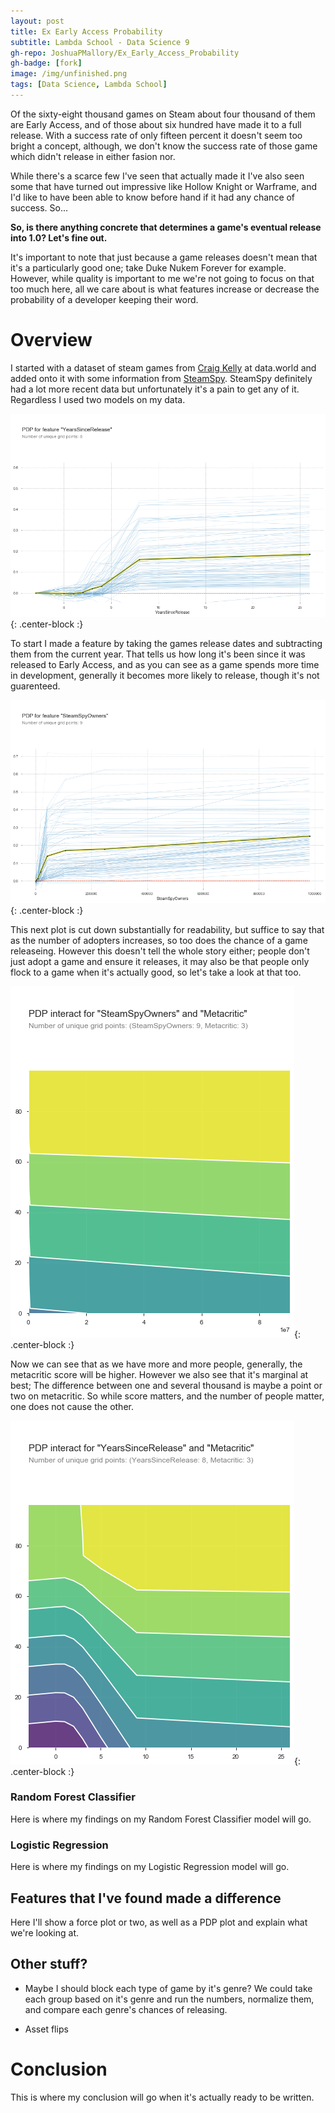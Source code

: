 ```yaml
---
layout: post
title: Ex Early Access Probability
subtitle: Lambda School - Data Science 9
gh-repo: JoshuaPMallory/Ex_Early_Access_Probability
gh-badge: [fork]
image: /img/unfinished.png
tags: [Data Science, Lambda School]
---
```


Of the sixty-eight thousand games on Steam about four thousand of them are Early Access, and of those about six hundred have made it to a full release. With a success rate of only fifteen percent it doesn't seem too bright a concept, although, we don't know the success rate of those game which didn't release in either fasion nor.

While there's a scarce few I've seen that actually made it I've also seen some that have turned out impressive like Hollow Knight or Warframe, and I'd like to have been able to know before hand if it had any chance of success. So...

**So, is there anything concrete that determines a game's eventual release into 1.0? Let's fine out.**

It's important to note that just because a game releases doesn't mean that it's a particularly good one; take Duke Nukem Forever for example. However, while quality is important to me we're not going to focus on that too much here, all we care about is what features increase or decrease the probability of a developer keeping their word.


# Overview
I started with a dataset of steam games from [Craig Kelly](https://data.world/craigkelly/steam-game-data) at data.world and added onto it with some information from [SteamSpy](https://steamspy.com/about). SteamSpy definitely had a lot more recent data but unfortunately it's a pain to get any of it. Regardless I used two models on my data.

[comment]: # (I might still try to use https://steam.internet.byu.edu/ too, since it claims to use all of Steam's game data.)

![years_since_release](/img/pdp_isolate_years_since_release.png){: .center-block :}

To start I made a feature by taking the games release dates and subtracting them from the current year. That tells us how long it's been since it was released to Early Access, and as you can see as a game spends more time in development, generally it becomes more likely to release, though it's not guarenteed.


[comment]: # (Talk about other features I've engineered, if any, and show how well they did.)

![owners](/img/pdp_isolate_owners.png){: .center-block :}

This next plot is cut down substantially for readability, but suffice to say that as the number of adopters increases, so too does the chance of a game releaseing. However this doesn't tell the whole story either; people don't just adopt a game and ensure it releases, it may also be that people only flock to a game when it's actually good, so let's take a look at that too.

![owners_meta](/img/pdp_interact_owners_meta.png){: .center-block :}

Now we can see that as we have more and more people, generally, the metacritic score will be higher. However we also see that it's marginal at best; The difference between one and several thousand is maybe a point or two on metacritic. So while score matters, and the number of people matter, one does not cause the other.


![year_meta](/img/pdp_interact_year_meta.png){: .center-block :}



### Random Forest Classifier
Here is where my findings on my Random Forest Classifier model will go.


### Logistic Regression
Here is where my findings on my Logistic Regression model will go.


## Features that I've found made a difference
Here I'll show a force plot or two, as well as a PDP plot and explain what we're looking at.


## Other stuff?
- Maybe I should block each type of game by it's genre?
We could take each group based on it's genre and run the numbers, normalize them, and compare each genre's chances of releasing.

- Asset flips


# Conclusion
This is where my conclusion will go when it's actually ready to be written.
